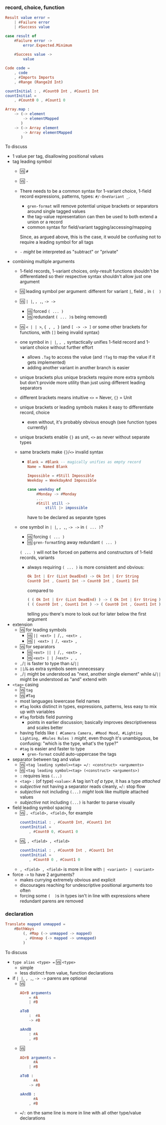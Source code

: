 ### record, choice, function

```elm
Result value error =
    | #Failure error
    | #Success value

case result of
    #Failure error ->
        error.Expected.Minimum
    
    #Success value ->
        value

Code code =
    , code
    , #Imports Imports
    , #Range (Range2d Int)

countInitial : , #Count0 Int , #Count1 Int
countInitial =
    , #Count0 0 , #Count1 0

Array.map :
    -> (-> element
        -> elementMapped
       )
    -> (-> Array element
        -> Array elementMapped
       )
```

To discuss
  - 1 value per tag, disallowing positional values
  - tag leading symbol
      - 🆚 `#`
      - 🆚 `-`
      - There needs to be a common syntax for 1-variant choice, 1-field record expressions, patterns, types: `#/-OneVariant _`.
          - `gren-format` will remove potential unique brackets or separators around single tagged values
          - the tag-value representation can then be used to both extend a union or a record
          - common syntax for field/variant tagging/accessing/mapping
        
        Since, as argued above, this is the case, it would be confusing not to require a leading symbol for all tags
      - `-` _might_ be interpreted as "subtract" or "private"
  - combining multiple arguments
      - 1-field records, 1-variant choices, only-result functions shouldn't be differentiated
        so their respective syntax shouldn't allow just one argument
      - 🆚 leading symbol per argument: different for variant `|`, field `,` in `(  )`
      - 🆚 ` | | `, ` , , `, ` -> -> `
          - 🆚 forced `( ... )`
          - 🆚 redundant `( ... )`s being removed)
      - 🆚 `< | | >`, `{ , , }` (and `[ -> -> ]` or some other brackets for functions, with `[]` being invalid syntax)
      - one symbol in ` | | `, ` , , `
        syntactically unifies 1-field record and 1-variant choice
        without further effort
          - allows `.Tag` to access the value
            (and `!Tag` to map the value if it gets implemented)
          - adding another variant in another branch is easier
      - unique brackets plus unique brackets require more extra symbols
        but don't provide more utility than just using different leading separators
      - different brackets means intuitive `<>` = Never, `{}` = Unit
      - unique brackets or leading symbols makes it easy to differentiate record, choice
          - even without, it's probably obvious enough (see function types currently)
      - unique brackets enable `{}` as unit, `<>` as never without separate types
      - same brackets make `{}`/`<>` invalid syntax
          - ```elm
            Blank = #Blank -- magically unifies as empty record
            Name = Named Blank

            Impossible = #Still Impossible
            Weekday = WeekdayAnd Impossible

            case weekday of
                #Monday -> #Monday
                ...
                #Still still ->
                    still |> impossible
            ```
            have to be declared as separate types
      - one symbol in ` | | `, ` , , `, ` -> -> ` in `( ... )`?
          - 🆚 forcing `( ... )`
          - 🆚 `gren-format`ting away redundant `( ... )`

        `( ... )` will not be forced on patterns and constructors of 1-field records, variants
          - always requiring `( ... )` is more consistent and obvious:
            ```elm
            Ok Int | Err (List DeadEnd) -> Ok Int | Err String
            Count0 Int , Count1 Int -> Count0 Int , Count1 Int
            ```
            compared to
            ```elm
            ( ( Ok Int | Err (List DeadEnd) ) -> ( Ok Int | Err String ) )
            ( ( Count0 Int , Count1 Int ) -> ( Count0 Int , Count1 Int ) )
            ```
            telling you there's more to look out for later below the first argument
  - extension
      - 🆚 for leading symbols
          - 🆚 `|| <ext> | `/`,, <ext> ,`
          - 🆚 `| <ext> | `/`, <ext> , `
      - 🆚 for separators
          - 🆚 `<ext> || | `/`,, <ext> ,`
          - 🆚 `<ext> | | `/`<ext> , , `
      - `,`/`|` is faster to type than `&`/`||`
      - `||`/`&` as extra symbols seem unnecessary
      - `,`/`|` might be understood as "next, another single element"
        while `&`/`||` might be understood as "and" extend with
  - `<tag>` casing
      - 🆚 `tag`
      - 🆚 `#Tag`
      - most languages lowercase field names
      - `#Tag` looks distinct in types, expressions, patterns, less easy to mix up with variables
      - `#Tag` forbids field punning
          - points in earlier discussion;
            basically improves descriptiveness and scales better
      - having fields like `( #Camera Camera, #Mood Mood, #Lighting Lighting, #Rules Rules )`
        _might_, even though it's unambiguous, be confusing: "which is the type, what's the type?"
      - `#tag` is easier and faster to type
          - `gren-format` could auto-uppercase the tags
  - separator between tag and value
      - 🆚 `<tag leading symbol><tag> =/: <construct> <arguments>`
      - 🆚 `<tag leading symbol><tag> (<construct> <arguments>)`
      - `:` requires less `(...)`
      - `<tag>` `:` (of type) `<value>`:
        A tag isn't _of a type_, it has a type _attached_
      - _subjective_ not having a separator reads cleanly, `=`/`:` stop flow
      - _subjective_ not including `(...)` _might_ look like multiple attached values
      - _subjective_ not including `(...)` is harder to parse visually
  - field leading symbol spacing
      - 🆚 `, <field>, <field>`, for example
        ```elm
        countInitial : , #Count0 Int, #Count1 Int
        countInitial =
            , #Count0 0, #Count1 0
        ```
      - 🆚, `, <field> , <field>`
        ```elm
        countInitial : , #Count0 Int , #Count1 Int
        countInitial =
            , #Count0 0 , #Count1 0
        ```
      - `, <field> , <field>` is more in line with `| <variant> | <variant>`
  - force `->` to have 2 arguments?
      - makes currying extremely obvious and explicit
      - discourages reaching for undescriptive positional arguments too often
      - forcing some `(  )`s in types isn't in line with expressions
        where redundant parens are removed

### declaration

```elm
Translate mapped unmapped =
    #BothWays
        (, #Map (-> unmapped -> mapped)
         , #Unmap (-> mapped -> unmapped)
        )
```

To discuss
  - `type alias <type> =` 🆚 `<type>`
      - simple
      - less distinct from value, function declarations
  - if ` | | `, ` , , `, ` -> -> ` parens are optional
      - 🆚
        ```elm
        AOrB arguments
            = #A
            | #B
        
        aToB
            :  #A
            -> #B
        
        aAndB
            : #A
            , #B
        ```
      - 🆚
        ```elm
        AOrB arguments =
              #A
            | #B
        
        aToB :
              #A
            -> #B
        
        aAndB :
              #A
            , #B
        ```
      - `=`/`:` on the same line is more in line with all other type/value declarations
